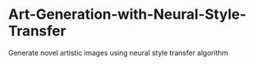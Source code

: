 # Art-Generation-with-Neural-Style-Transfer
 Generate novel artistic images using neural style transfer algorithm
